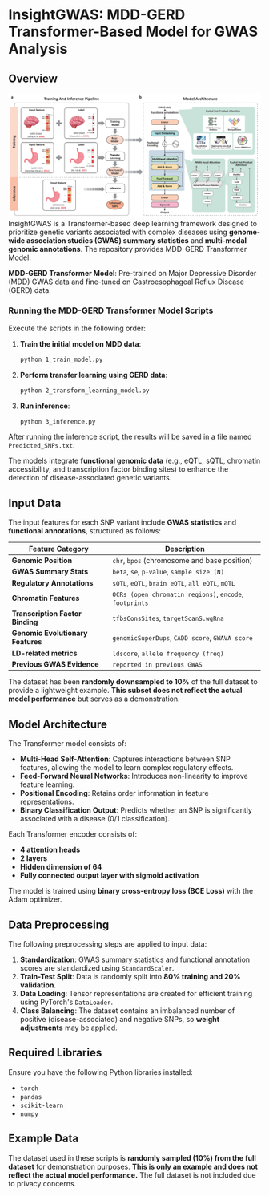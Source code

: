 
# InsightGWAS: MDD-GERD Transformer-Based Model for GWAS Analysis

## Overview
![Image text](fig1.png)
InsightGWAS is a Transformer-based deep learning framework designed to prioritize genetic variants associated with complex diseases using **genome-wide association studies (GWAS) summary statistics** and **multi-modal genomic annotations**. The repository provides MDD-GERD Transformer Model:

**MDD-GERD Transformer Model**: Pre-trained on Major Depressive Disorder (MDD) GWAS data and fine-tuned on Gastroesophageal Reflux Disease (GERD) data.

### Running the MDD-GERD Transformer Model Scripts
Execute the scripts in the following order:

1. **Train the initial model on MDD data**:
   ```bash
   python 1_train_model.py
   ```

2. **Perform transfer learning using GERD data**:
   ```bash
   python 2_transform_learning_model.py
   ```

3. **Run inference**:
   ```bash
   python 3_inference.py
   ```


After running the inference script, the results will be saved in a file named `Predicted_SNPs.txt`.

The models integrate **functional genomic data** (e.g., eQTL, sQTL, chromatin accessibility, and transcription factor binding sites) to enhance the detection of disease-associated genetic variants.

## Input Data
The input features for each SNP variant include **GWAS statistics** and **functional annotations**, structured as follows:

| Feature Category         | Description |
|--------------------------|-------------|
| **Genomic Position**     | `chr`, `bpos` (chromosome and base position) |
| **GWAS Summary Stats**   | `beta`, `se`, `p-value`, `sample size (N)` |
| **Regulatory Annotations** | `sQTL`, `eQTL`, `brain eQTL`, `all eQTL`, `mQTL` |
| **Chromatin Features**    | `OCRs (open chromatin regions)`, `encode`, `footprints` |
| **Transcription Factor Binding** | `tfbsConsSites`, `targetScanS.wgRna` |
| **Genomic Evolutionary Features** | `genomicSuperDups`, `CADD score`, `GWAVA score` |
| **LD-related metrics** | `ldscore`, `allele frequency (freq)` |
| **Previous GWAS Evidence** | `reported in previous GWAS` |

The dataset has been **randomly downsampled to 10%** of the full dataset to provide a lightweight example. **This subset does not reflect the actual model performance** but serves as a demonstration.

## Model Architecture

The Transformer model consists of:
- **Multi-Head Self-Attention**: Captures interactions between SNP features, allowing the model to learn complex regulatory effects.
- **Feed-Forward Neural Networks**: Introduces non-linearity to improve feature learning.
- **Positional Encoding**: Retains order information in feature representations.
- **Binary Classification Output**: Predicts whether an SNP is significantly associated with a disease (0/1 classification).

Each Transformer encoder consists of:
- **4 attention heads**
- **2 layers**
- **Hidden dimension of 64**
- **Fully connected output layer with sigmoid activation**

The model is trained using **binary cross-entropy loss (BCE Loss)** with the Adam optimizer.

## Data Preprocessing
The following preprocessing steps are applied to input data:
1. **Standardization**: GWAS summary statistics and functional annotation scores are standardized using `StandardScaler`.
2. **Train-Test Split**: Data is randomly split into **80% training and 20% validation**.
3. **Data Loading**: Tensor representations are created for efficient training using PyTorch's `DataLoader`.
4. **Class Balancing**: The dataset contains an imbalanced number of positive (disease-associated) and negative SNPs, so **weight adjustments** may be applied.

## Required Libraries
Ensure you have the following Python libraries installed:
- `torch`
- `pandas`
- `scikit-learn`
- `numpy`

## Example Data
The dataset used in these scripts is **randomly sampled (10%) from the full dataset** for demonstration purposes. **This is only an example and does not reflect the actual model performance.** The full dataset is not included due to privacy concerns.
